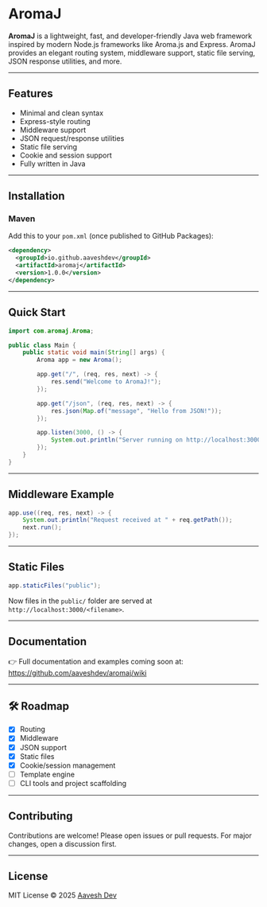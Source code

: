 # AromaJ

**AromaJ** is a lightweight, fast, and developer-friendly Java web framework inspired by modern Node.js frameworks like Aroma.js and Express. AromaJ provides an elegant routing system, middleware support, static file serving, JSON response utilities, and more.

---

## Features

- Minimal and clean syntax
- Express-style routing
- Middleware support
- JSON request/response utilities
- Static file serving
- Cookie and session support
- Fully written in Java

---

## Installation

### Maven

Add this to your `pom.xml` (once published to GitHub Packages):

```xml
<dependency>
  <groupId>io.github.aaveshdev</groupId>
  <artifactId>aromaj</artifactId>
  <version>1.0.0</version>
</dependency>
```

---

## Quick Start

```java
import com.aromaj.Aroma;

public class Main {
    public static void main(String[] args) {
        Aroma app = new Aroma();

        app.get("/", (req, res, next) -> {
            res.send("Welcome to AromaJ!");
        });

        app.get("/json", (req, res, next) -> {
            res.json(Map.of("message", "Hello from JSON!"));
        });

        app.listen(3000, () -> {
            System.out.println("Server running on http://localhost:3000");
        });
    }
}
```

---

## Middleware Example

```java
app.use((req, res, next) -> {
    System.out.println("Request received at " + req.getPath());
    next.run();
});
```

---

## Static Files

```java
app.staticFiles("public");
```

Now files in the `public/` folder are served at `http://localhost:3000/<filename>`.

---

## Documentation

👉 Full documentation and examples coming soon at:  
https://github.com/aaveshdev/aromaj/wiki

---

## 🛠️ Roadmap

- [x] Routing
- [x] Middleware
- [x] JSON support
- [x] Static files
- [x] Cookie/session management
- [ ] Template engine
- [ ] CLI tools and project scaffolding

---

## Contributing

Contributions are welcome! Please open issues or pull requests. For major changes, open a discussion first.

---

## License

MIT License © 2025 [Aavesh Dev](https://github.com/aaveshdev)
